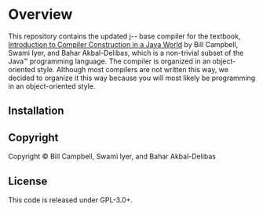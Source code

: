 # Overview

This repository contains the updated j-- base compiler for the textbook,
<a href="https://www.cs.umb.edu/j--/">Introduction to Compiler Construction in a Java World</a>
by Bill Campbell, Swami Iyer, and Bahar Akbal-Delibas, which is a non-trivial 
subset of the Java&trade; programming language. The compiler is organized in 
an object-oriented style. Although most compilers are not written this way, we
decided to organize it this way because you will most likely be programming in
an object-oriented style.

## Installation



## Copyright

Copyright &copy; Bill Campbell, Swami Iyer, and Bahar Akbal-Delibas

## License

This code is released under GPL-3.0+.


